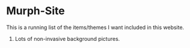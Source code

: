 # Murph-Site

This is a running list of the items/themes I want included in this website.

1) Lots of non-invasive background pictures.